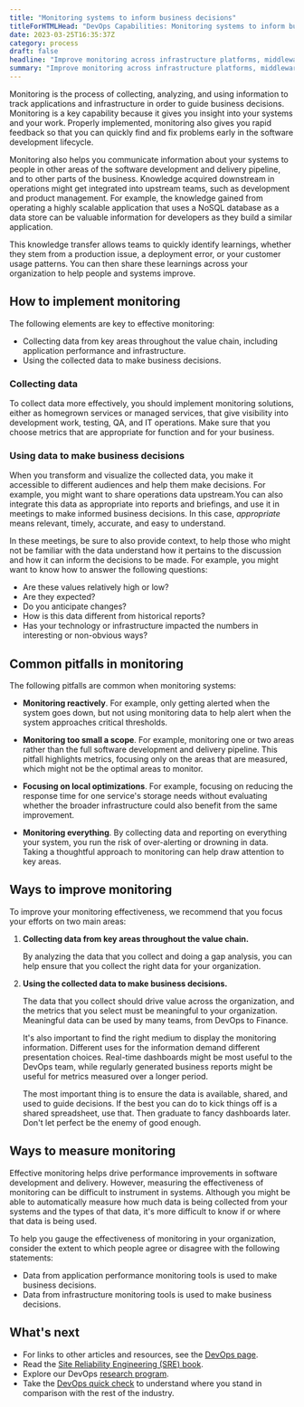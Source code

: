 ```yaml
---
title: "Monitoring systems to inform business decisions"
titleForHTMLHead: "DevOps Capabilities: Monitoring systems to inform business decisions" # TODO: can we DRY this out?
date: 2023-03-25T16:35:37Z
category: process
draft: false
headline: "Improve monitoring across infrastructure platforms, middleware, and the application tier, so you can provide fast feedback to developers."
summary: "Improve monitoring across infrastructure platforms, middleware, and the application tier, so you can provide fast feedback to developers."
---
```


Monitoring is the process of collecting, analyzing, and using information to
track applications and infrastructure in order to guide business decisions.
Monitoring is a key capability because it gives you insight into your systems
and your work. Properly implemented, monitoring also gives you rapid feedback so
that you can quickly find and fix problems early in the software development
lifecycle.

Monitoring also helps you communicate information about your systems to people
in other areas of the software development and delivery pipeline, and to other
parts of the business. Knowledge acquired downstream in operations might get
integrated into upstream teams, such as development and product management. For
example, the knowledge gained from operating a highly scalable application that
uses a NoSQL database as a data store can be valuable information for developers
as they build a similar application.

This knowledge transfer allows teams to quickly identify learnings, whether they
stem from a production issue, a deployment error, or your customer usage
patterns. You can then share these learnings across your organization to help
people and systems improve.

## How to implement monitoring

The following elements are key to effective monitoring:

-   Collecting data from key areas throughout the value chain, including
    application performance and infrastructure.
-   Using the collected data to make business decisions.

### Collecting data

To collect data more effectively, you should implement monitoring solutions,
either as homegrown services or managed services, that give visibility into
development work, testing, QA, and IT operations. Make sure that you choose
metrics that are appropriate for function and for your business.

### Using data to make business decisions

When you transform and visualize the collected data, you make it accessible to
different audiences and help them make decisions. For example, you might want to
share operations data upstream.You can also integrate this data as appropriate
into reports and briefings, and use it in meetings to make informed business
decisions. In this case, *appropriate* means relevant, timely, accurate, and
easy to understand.

In these meetings, be sure to also provide context, to help those who might not
be familiar with the data understand how it pertains to the discussion and how
it can inform the decisions to be made. For example, you might want to know how
to answer the following questions:

-   Are these values relatively high or low?
-   Are they expected?
-   Do you anticipate changes?
-   How is this data different from historical reports?
-   Has your technology or infrastructure impacted the numbers in interesting
    or non-obvious ways?

## Common pitfalls in monitoring

The following pitfalls are common when monitoring systems:

-   **Monitoring reactively**. For example, only getting alerted when the
    system goes down, but not using monitoring data to help alert when the
    system approaches critical thresholds.

-   **Monitoring too small a scope**. For example, monitoring one or two areas
    rather than the full software development and delivery pipeline. This
    pitfall highlights metrics, focusing only on the areas that are measured,
    which might not be the optimal areas to monitor.

-   **Focusing on local optimizations**. For example, focusing on reducing
    the response time for one service's storage needs without evaluating
    whether the broader infrastructure could also benefit from the same
    improvement.

-   **Monitoring everything**. By collecting data and reporting on everything
    your system, you run the risk of over-alerting or drowning in data. Taking
    a thoughtful approach to monitoring can help draw attention to key areas.

## Ways to improve monitoring

To improve your monitoring effectiveness, we recommend that you focus your
efforts on two main areas:

1.  **Collecting data from key areas throughout the value chain.**

    By analyzing the data that you collect and doing a gap analysis, you can
    help ensure that you collect the right data for your organization.

1.  **Using the collected data to make business decisions.**

    The data that you collect should drive value across the organization,
    and the metrics that you select must be meaningful to your organization.
    Meaningful data can be used by many teams, from DevOps to Finance.

    It's also important to find the right medium to display the monitoring
    information. Different uses for the information demand different
    presentation choices. Real-time dashboards might be most useful to the
    DevOps team, while regularly generated business reports might be useful for
    metrics measured over a longer period.

    The most important thing is to ensure the data is available, shared, and
    used to guide decisions. If the best you can do to kick things off is a
    shared spreadsheet, use that. Then graduate to fancy dashboards later. Don't
    let perfect be the enemy of good enough.

## Ways to measure monitoring

Effective monitoring helps drive performance improvements in software
development and delivery. However, measuring the effectiveness of monitoring can
be difficult to instrument in systems. Although you might be able to
automatically measure how much data is being collected from your systems and the
types of that data, it's more difficult to know if or where that data is being
used.

To help you gauge the effectiveness of monitoring in your organization, consider
the extent to which people agree or disagree with the following statements:

-   Data from application performance monitoring tools is used to make
    business decisions.
-   Data from infrastructure monitoring tools is used to make business
    decisions.

## What's next

-   For links to other articles and resources, see the
    [DevOps page](https://cloud.google.com/devops).
-   Read the
    [Site Reliability Engineering (SRE) book](https://landing.google.com/sre/books/).
-   Explore our DevOps
    [research program](/).
-   Take the
    [DevOps quick check](/quickcheck/)
    to understand where you stand in comparison with the rest of the industry.
